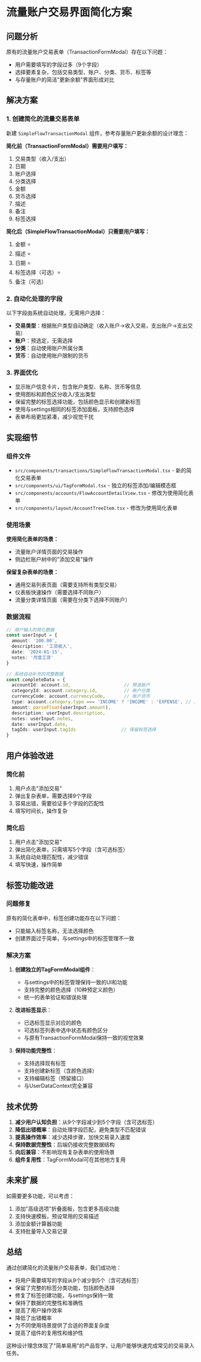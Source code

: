 # 流量账户交易界面简化方案

## 问题分析

原有的流量账户交易表单（TransactionFormModal）存在以下问题：
- 用户需要填写的字段过多（9个字段）
- 选择要素复杂，包括交易类型、账户、分类、货币、标签等
- 与存量账户的简洁"更新余额"界面形成对比

## 解决方案

### 1. 创建简化的流量交易表单

新建 `SimpleFlowTransactionModal` 组件，参考存量账户更新余额的设计理念：

**简化前（TransactionFormModal）需要用户填写：**
1. 交易类型（收入/支出）
2. 日期
3. 账户选择
4. 分类选择
5. 金额
6. 货币选择
7. 描述
8. 备注
9. 标签选择

**简化后（SimpleFlowTransactionModal）只需要用户填写：**
1. 金额 ⭐
2. 描述 ⭐
3. 日期 ⭐
4. 标签选择（可选）⭐
5. 备注（可选）

### 2. 自动化处理的字段

以下字段由系统自动处理，无需用户选择：
- **交易类型**：根据账户类型自动确定（收入账户→收入交易，支出账户→支出交易）
- **账户**：预选定，无需选择
- **分类**：自动使用账户所属分类
- **货币**：自动使用账户限制的货币

### 3. 界面优化

- 显示账户信息卡片，包含账户类型、名称、货币等信息
- 使用图标和颜色区分收入/支出类型
- 保留完整的标签选择功能，包括颜色显示和创建新标签
- 使用与settings相同的标签添加面板，支持颜色选择
- 表单布局更加紧凑，减少视觉干扰

## 实现细节

### 组件文件
- `src/components/transactions/SimpleFlowTransactionModal.tsx` - 新的简化交易表单
- `src/components/ui/TagFormModal.tsx` - 独立的标签添加/编辑模态框
- `src/components/accounts/FlowAccountDetailView.tsx` - 修改为使用简化表单
- `src/components/layout/AccountTreeItem.tsx` - 修改为使用简化表单

### 使用场景

**使用简化表单的场景：**
- 流量账户详情页面的交易操作
- 侧边栏账户树中的"添加交易"操作

**保留复杂表单的场景：**
- 通用交易列表页面（需要支持所有类型交易）
- 仪表板快速操作（需要选择不同账户）
- 流量分类详情页面（需要在分类下选择不同账户）

### 数据流程

```typescript
// 用户输入的简化数据
const userInput = {
  amount: '100.00',
  description: '工资收入',
  date: '2024-01-15',
  notes: '月度工资'
}

// 系统自动补充的完整数据
const completeData = {
  accountId: account.id,                    // 预选账户
  categoryId: account.category.id,          // 账户分类
  currencyCode: account.currencyCode,       // 账户货币
  type: account.category.type === 'INCOME' ? 'INCOME' : 'EXPENSE', // 自动类型
  amount: parseFloat(userInput.amount),
  description: userInput.description,
  notes: userInput.notes,
  date: userInput.date,
  tagIds: userInput.tagIds                 // 保留标签选择
}
```

## 用户体验改进

### 简化前
1. 用户点击"添加交易"
2. 弹出复杂表单，需要选择9个字段
3. 容易出错，需要验证多个字段的匹配性
4. 填写时间长，操作复杂

### 简化后
1. 用户点击"添加交易"
2. 弹出简化表单，只需填写5个字段（含可选标签）
3. 系统自动处理匹配性，减少错误
4. 填写快速，操作简单

## 标签功能改进

### 问题修复
原有的简化表单中，标签创建功能存在以下问题：
- 只能输入标签名称，无法选择颜色
- 创建界面过于简单，与settings中的标签管理不一致

### 解决方案
1. **创建独立的TagFormModal组件**：
   - 与settings中的标签管理保持一致的UI和功能
   - 支持完整的颜色选择（10种预定义颜色）
   - 统一的表单验证和错误处理

2. **改进标签显示**：
   - 已选标签显示对应的颜色
   - 可选标签列表中选中状态有颜色区分
   - 与原有TransactionFormModal保持一致的视觉效果

3. **保持功能完整性**：
   - 支持选择现有标签
   - 支持创建新标签（含颜色选择）
   - 支持编辑标签（预留接口）
   - 与UserDataContext完全兼容

## 技术优势

1. **减少用户认知负担**：从9个字段减少到5个字段（含可选标签）
2. **降低出错概率**：自动处理字段匹配，避免类型不匹配错误
3. **提高操作效率**：减少选择步骤，加快交易录入速度
4. **保持数据完整性**：后端仍接收完整数据结构
5. **向后兼容**：不影响现有复杂表单的使用场景
6. **组件复用性**：TagFormModal可在其他地方复用

## 未来扩展

如需要更多功能，可以考虑：
1. 添加"高级选项"折叠面板，包含更多高级功能
2. 支持快速模板，预设常用的交易描述
3. 添加金额计算器功能
4. 支持批量导入交易记录

## 总结

通过创建简化的流量账户交易表单，我们成功地：
- 将用户需要填写的字段从9个减少到5个（含可选标签）
- 保留了完整的标签分类功能，包括颜色选择
- 修复了标签创建功能，与settings保持一致
- 保持了数据的完整性和准确性
- 提高了用户操作效率
- 降低了出错概率
- 为不同使用场景提供了合适的界面复杂度
- 提高了组件的复用性和维护性

这种设计理念体现了"简单易用"的产品哲学，让用户能够快速完成常见的交易录入任务。

